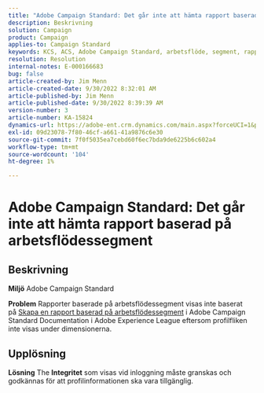 ```yaml
---
title: "Adobe Campaign Standard: Det går inte att hämta rapport baserad på arbetsflödessegment"
description: Beskrivning
solution: Campaign
product: Campaign
applies-to: Campaign Standard
keywords: KCS, ACS, Adobe Campaign Standard, arbetsflöde, segment, rapport, Frågor och svar
resolution: Resolution
internal-notes: E-000166683
bug: false
article-created-by: Jim Menn
article-created-date: 9/30/2022 8:32:01 AM
article-published-by: Jim Menn
article-published-date: 9/30/2022 8:39:39 AM
version-number: 3
article-number: KA-15824
dynamics-url: https://adobe-ent.crm.dynamics.com/main.aspx?forceUCI=1&pagetype=entityrecord&etn=knowledgearticle&id=446e2f58-9a40-ed11-9db1-0022480866ad
exl-id: 09d23078-7f80-46cf-a661-41a9876c6e30
source-git-commit: 7f0f5035ea7cebd60f6ec7bda9de6225b6c602a4
workflow-type: tm+mt
source-wordcount: '104'
ht-degree: 1%

---
```


# Adobe Campaign Standard: Det går inte att hämta rapport baserad på arbetsflödessegment

## Beskrivning


<b>Miljö</b>
Adobe Campaign Standard

<b>Problem</b>
Rapporter baserade på arbetsflödessegment visas inte baserat på [Skapa en rapport baserad på arbetsflödessegment](https://docs.adobe.com/content/help/en/campaign-standard/using/reporting/customizing-reports/creating-a-report-workflow-segment.html) i Adobe Campaign Standard Documentation i Adobe Experience League eftersom profilfliken inte visas under dimensionerna.




## Upplösning


<b>Lösning</b>
The <b>Integritet</b> som visas vid inloggning måste granskas och godkännas för att profilinformationen ska vara tillgänglig.
